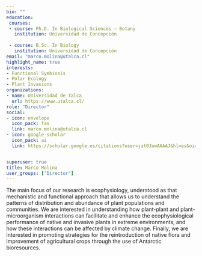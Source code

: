 ```yaml
---
bio: ""
education:
 courses:
 - course: Ph.D. In Biological Sciences – Botany
   institution: Universidad de Concepción 
   
 - course: B.Sc. In Biology
   institution: Universidad de Concepción
email: "marco.molina@utalca.cl"
highlight_name: true
interests:
- Functional Symbiosis
- Polar Ecology
- Plant Invasions
organizations:
- name: Universidad de Talca
  url: https://www.utalca.cl/
role: "Director"
social:
- icon: envelope
  icon_pack: fas
  link: marco.molina@utalca.cl
- icon: google-scholar
  icon_pack: ai
  link: https://scholar.google.es/citations?user=jzt0JowAAAAJ&hl=es&oi=ao


superuser: true
title: Marco Molina
user_groups: ["Director"]
---
```


The main focus of our research is ecophysiology, understood as that mechanistic and functional approach that allows us to understand the patterns of distribution and abundance of plant populations and communities. We are interested in understanding how plant-plant and plant-microorganism interactions can facilitate and enhance the ecophysiological performance of native and invasive plants in extreme environments, and how these interactions can be affected by climate change. Finally, we are interested in promoting strategies for the reintroduction of native flora and improvement of agricultural crops through the use of Antarctic bioresources.
